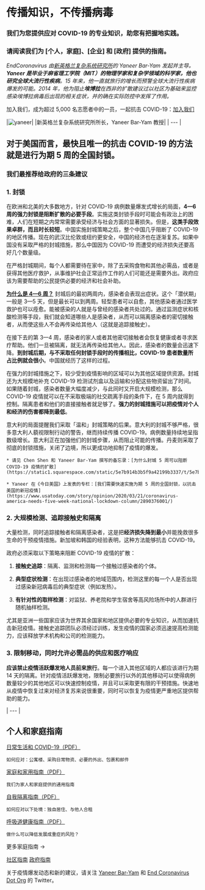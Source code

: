 # 传播知识，不传播病毒

### 我们为您提供应对 COVID-19 的专业知识，助您有把握地实践。

### 请阅读我们为 [个人，家庭]、[企业] 和 [政府] 提供的指南。 

_EndCoronavirus 由[新英格兰复杂系统研究所](https://necsi.edu)的 Yaneer Bar-Yam 发起并主导。**Yaneer 是毕业于麻省理工学院（MIT）的物理学家和复杂学领域的科学家，他也研究全球大流行性疾病**。15 年来，他一直就旅行的增长而预警全球大流行性疾病爆发的可能。2014 年，他为阻止**埃博拉**在西非的扩散建议过以社区为基础来监控感染埃博拉病毒后出现的相关症状，并的确在实际防控中发挥了作用。_

加入我们，成为超过 5,000 名志愿者中的一员，一起抗击 COVID-19：[加入我们](https://v2.endcoronavirus.org/sign-up/chinese)

|![yaneer](images/Yaneer.jpg)|
|新英格兰复杂系统研究所所长，Yaneer Bar-Yam 教授|
| --- |

## 对于美国而言，最快且唯一的抗击 COVID-19 的方法就是进行为期 5 周的全国封锁。

### 我们最推荐给政府的三条建议 
### 1. 封锁

在欧洲和北美的大多数地方，针对 COVID-19 病例数量爆发式增长的局面，**4—6 周的强力封锁是阻断扩散的必要手段**。实施这类封锁手段时可能会有政治上的困难，人们在短期之内常常需要承受经济与社会方面的显著损失。但是，**这类手段效果卓群，而且时长较短**。中国实施封城策略之后，整个中国几乎阻断了 COVID-19 的地区传播。现在的武汉比伦敦或纽约更安全，中国的经济也在逐渐复苏。如果中国没有采取严格的封城措施，那么中国因为 COVID-19 而遭受的经济损失还要高好几个数量级。

在严格封城期间，每个人都需要待在家中，除了去采购食物和其他必需品，或者是获得其他医疗救护，从事维护社会正常运作工作的人们可能还是需要外出。政府应该为需要帮助的公民提供必要的经济和社会补助。

[**为什么是 4—6 周？**](https://github.com/necsi/source-translation-text/raw/master/0_english_source/pdf/5weeks_en.pdf) 封城后的最初两周内，感染者会表现出症状。这个「潜伏期」一般是 3—5 天，但是最长可以到两周。轻型患者可以自愈，其他感染者通过医学救护也可以痊愈。能被感染的人就是与曾经的感染者共处过的。通过监测症状和核酸检测等手段，我们就会知道哪些人是感染者，从而可以隔离感染者的密切接触者，从而使这些人不会再传染给其他人（这就是追踪接触史）。

在接下去的第 3—4 周，感染者的家人或者其他密切接触者会恢复健康或者寻求医疗帮助。他们一旦被隔离，就无法再传染给其他人。因此，感染者的数量会迅速下降。**到封城后期，与不采取任何封锁手段时的传播相比，COVID-19 患者数量所占比例就会很小**。中国就经历了这样的过程。

在强力的封城措施之下，较少受到疫情影响的区域可以为其他区域提供资源。封城还为大规模地补充 COVID-19 检测试剂盒以及运输和分配这些物资留出了时间。如果随着封城，感染者数量大幅度减少，与此同时又开启大规模检测，那么 COVID-19 疫情就可以在不采取极端的社交疏离手段的条件下，在 5 周内就得到控制。隔离患者和他们的直接接触者就足够了。**强力的封城措施可以把疫情对个人和经济的伤害都降到最低**。

意大利的局面提醒我们采取「温和」封城策略的后果。意大利的封城不够严格，很多意大利人藐视限制行动的警告，继而持续传播 COVID-19。病例数量持续地呈指数级增长。意大利正在加强他们的封城步骤，从而阻止可能的传播。丹麦则采取了彻底的封锁措施，关闭了边境，所以更成功地抑制了疫情的爆发。

    * 请见 Chen Shen 和 Yaneer Bar-Yam 撰写的备忘录：[为什么封城 5 周可以阻断 COVID-19 疫情的扩散](https://static1.squarespace.com/static/5e7b914b3b5f9a42199b3337/t/5e7bae70ed03c045bb9f7bab/1585163896267/5weeks.pdf)
    
    * Yaneer 在《今日美国》上发表的专栏：[我们需要快速实施为期 5 周的全国封锁，以抗击美国的新冠疫情](https://www.usatoday.com/story/opinion/2020/03/21/coronavirus-america-needs-five-week-national-lockdown-column/2890376001/)

### 2. 大规模检测、追踪接触史和隔离

大量检测，同时追踪接触者和隔离感染者，这是把**经济损失降到最小**并能挽救很多生命的干预疫情措施。新加坡和韩国的经验表明，这种方法能够抗击 COVID-19。

政府必须采取以下策略来阻断 COVID-19 疫情的扩散：

1. **接触史追踪**：隔离、监测和检测每一个接触过感染者的个体。

2. **典型症状检测**：在出现过感染者的地域范围内，检测这里的每一个人是否出现过感染新冠病毒后的典型症状（例如发热）。

3. **有针对性的取样检测**：对监狱、养老院和学生宿舍等高风险场所中的人群进行随机抽样检测。

尤其是亚洲一些国家应该为世界其余国家和地区提供必要的专业知识，从而加速抗击新冠疫情。接触史追踪团队必须经过训练，发生疫情的国家必须迅速提高检测能力，应该释放学术机构和公司的检测能力。

### 3. 限制移动，同时允许必需品的供应和医疗响应

**应该禁止疫情活跃爆发地人员前来旅行**。每一个进入其他区域的人都应该进行为期 14 天的隔离。针对疫情活跃爆发地，限制必要旅行以外的其他移动可以使得病例数量较少的其他地区可以快速控制疫情，并且可以采取更有限的干预措施。快速地从疫情中恢复过来对经济复苏来说很重要，同时可以恢复为疫情更严重地区提供帮助的能力。

| --- |

## 个人和家庭指南

[日常生活和 COVID-19（PDF）](https://github.com/necsi/source-translation-text/blob/master/0_english_source/pdf/everyday_en.pdf)

    如何应对：公寓楼、采购日常物资、必要的外出、包裹和邮件

[家庭和家用指南（PDF）](https://github.com/necsi/source-translation-text/blob/master/chinese/pdf/Family_ch.pdf)

    我们为家人和家庭提供的通用指南

[自我隔离指南（PDF）](https://github.com/necsi/source-translation-text/blob/master/chinese/pdf/self-isolating_ch.pdf)

    如何应对以下处境：独自居住、与他人合租

[呼吸道健康指南（PDF）](https://github.com/necsi/source-translation-text/blob/master/0_english_source/pdf/respiratory-health_en.pdf)

    做什么可以降低发展成重症的风险？

更多家庭指南 →

[社区指南](https://github.com/necsi/source-translation-text/blob/master/chinese/pdf/Individual_ch.pdf)
[政府指南](https://github.com/necsi/source-translation-text/blob/master/chinese/pdf/Individual_ch.pdf)

关于疫情爆发动态和新的建议，请关注 [Yaneer Bar-Yam](https://twitter.com/yaneerbaryam) 和 [End Coronavirus Dot Org](https://twitter.com/endCOVID19) 的 Twitter。
